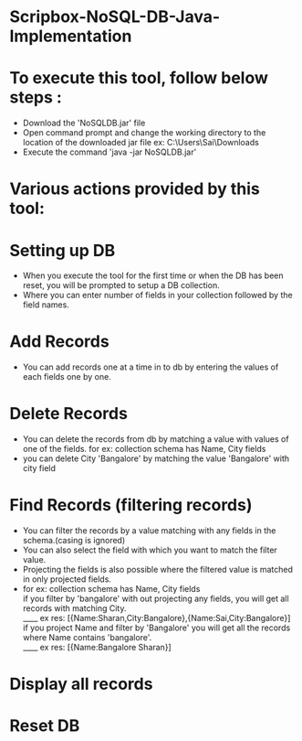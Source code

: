 # Scripbox-NoSQL-DB-Java-Implementation

# To execute this tool, follow below steps :

* Download the 'NoSQLDB.jar' file
* Open command prompt and change the working directory to the location of the downloaded jar file ex: C:\Users\Sai\Downloads
* Execute the command 'java -jar NoSQLDB.jar'

# Various actions provided by this tool:

# Setting up DB
* When you execute the tool for the first time or when the DB has been reset, you will be prompted to setup a DB collection.
* Where you can enter number of fields in your collection followed by the field names.

# Add Records
* You can add records one at a time in to db by entering the values of each fields one by one.
  
# Delete Records
* You can delete the records from db by matching a value with values of one of the fields.
  for ex: collection schema has Name, City fields
* you can delete City 'Bangalore' by matching the value 'Bangalore' with city field
  
# Find Records (filtering records)
* You can filter the records by a value matching with any fields in the schema.(casing is ignored)
* You can also select the field with which you want to match the filter value.
* Projecting the fields is also possible where the filtered value is matched in only projected fields.
* for ex: collection schema has Name, City fields <br />
          if you filter by 'bangalore' with out projecting any fields, you will get all records with matching City. <br />____
            ex res: [{Name:Sharan,City:Bangalore},{Name:Sai,City:Bangalore}] <br />
          if you project Name and filter by 'Bangalore' you will get all the records where Name contains 'bangalore'. <br />____
            ex res: [{Name:Bangalore Sharan}] <br />
            
# Display all records
 
# Reset DB            
  
